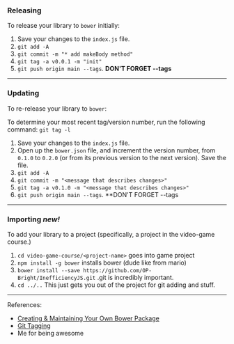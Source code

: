 ### Releasing

To release your library to `bower` initially:

1. Save your changes to the `index.js` file.
2. `git add -A`
3. `git commit -m "* add makeBody method"`
4. `git tag -a v0.0.1 -m "init"`
5. `git push origin main --tags`.  **DON'T FORGET --tags**

<hr>

### Updating 

To re-release your library to `bower`:

To determine your most recent tag/version number, run the following command: `git tag -l`

1. Save your changes to the `index.js` file.
2. Open up the `bower.json` file, and increment the version number, from `0.1.0` to `0.2.0` (or from its previous version to the next version). Save the file.
3. `git add -A`
4. `git commit -m "<message that describes changes>"`
5. `git tag -a v0.1.0 -m "<message that describes changes>"`
6. `git push origin main --tags`.  **DON'T FORGET --tags

<hr>

### Importing *new!*

To add your library to a project (specifically, a project in the video-game course.)

1. `cd video-game-course/<project-name>` goes into game project
2. `npm install -g bower` installs bower (dude like from mario)
3. `bower install --save https://github.com/OP-Bright/InefficiencyJS.git` .git is incredibly important.
4. `cd ../..` This just gets you out of the project for git adding and stuff.

<hr>

References:

* <a href="http://bob.yexley.net/creating-and-maintaining-your-own-bower-package/" target="_blank">Creating & Maintaining Your Own Bower Package</a>
* <a href="https://git-scm.com/book/en/v2/Git-Basics-Tagging" target="_blank">Git Tagging</a>
* <a>Me for being awesome</a>